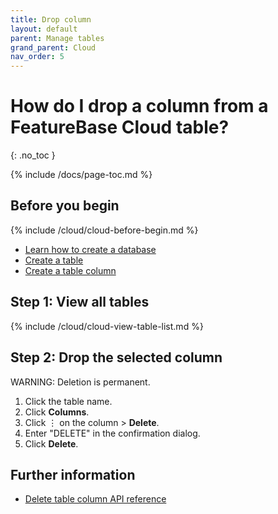 ```yaml
---
title: Drop column
layout: default
parent: Manage tables
grand_parent: Cloud
nav_order: 5
---
```

# How do I drop a column from a FeatureBase Cloud table?
{: .no_toc }

{% include /docs/page-toc.md %}

## Before you begin

{% include /cloud/cloud-before-begin.md %}
* [Learn how to create a database](/cloud/cloud-databases/cloud-db-manage)
* [Create a table](/cloud/cloud-tables/cloud-table-create)
* [Create a table column](/cloud/cloud-databases/cloud-table-add-column)

## Step 1: View all tables

{% include /cloud/cloud-view-table-list.md %}

## Step 2: Drop the selected column

WARNING: Deletion is permanent.

1. Click the table name.
2. Click **Columns**.
3. Click &#8942; on the column > **Delete**.
5. Enter "DELETE" in the confirmation dialog.
6. Click **Delete**.

## Further information

* [Delete table column API reference](https://api-docs-featurebase-cloud.redoc.ly/v2#operation/deletetableColumn)
